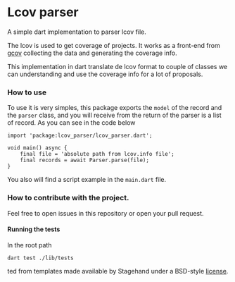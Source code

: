 # Lcov parser

A simple dart implementation to parser lcov file.

The lcov is  used to get coverage of projects. It works as a front-end from [gcov](https://gcc.gnu.org/onlinedocs/gcc/Gcov.html) collecting the data and generating the coverage info.

This implementation in dart translate de lcov format to couple of classes we can understanding and use the coverage info for a lot of proposals.

### How to use

To use it is very simples, this package exports the `model` of the record and the `parser` class, and you will receive from the return of the parser is a list of record. 
As you can see in the code below

```
import 'package:lcov_parser/lcov_parser.dart';

void main() async {
    final file = 'absolute path from lcov.info file';
    final records = await Parser.parse(file);
}
```

You also will find a script example in the `main.dart` file.

### How to contribute with the project.

Feel free to open issues in this repository or open your pull request.

#### Running the tests

In the root path

```
dart test ./lib/tests
```


ted from templates made available by Stagehand under a BSD-style
[license](https://github.com/dart-lang/stagehand/blob/master/LICENSE).
